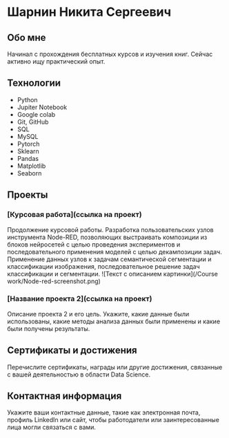# Шарнин Никита Сергеевич


## Обо мне

Начинал с прохождения бесплатных курсов и изучения книг. Сейчас активно ищу практический опыт.

## Технологии

+ Python
+ Jupiter Notebook
+ Google colab
+ Git, GitHub
+ SQL
+ MySQL
+ Pytorch
+ Sklearn
+ Pandas
+ Matplotlib
+ Seaborn

## Проекты

### [Курсовая работа](ссылка на проект)

Продолжение курсовой работы. Разработка пользовательских узлов инструмента Node-RED, позволяющих выстраивать композиции из блоков нейросетей с целью проведения экспериментов и последовательного применения моделей с целью декампозиции задач. Применение данных узлов к задачам семантической сегментации и классификации изображения, последовательное решение задач классификации и сегментации.
![Текст с описанием картинки](/Course work/Node-red-screenshot.png)

### [Название проекта 2](ссылка на проект)

Описание проекта 2 и его цель. Укажите, какие данные были использованы, какие методы анализа данных были применены и какие были получены результаты.

## Сертификаты и достижения

Перечислите сертификаты, награды или другие достижения, связанные с вашей деятельностью в области Data Science.

## Контактная информация

Укажите ваши контактные данные, такие как электронная почта, профиль LinkedIn или сайт, чтобы работодатели или заинтересованные лица могли связаться с вами.
